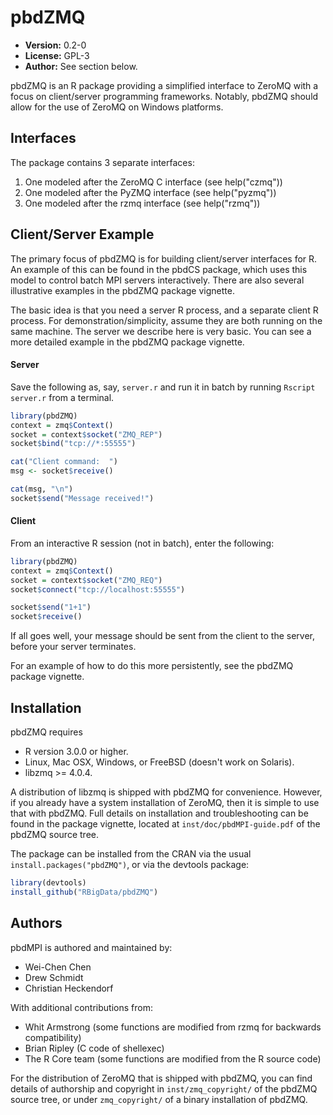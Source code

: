 # pbdZMQ

* **Version:** 0.2-0
* **License:** GPL-3
* **Author:** See section below.


pbdZMQ is an R package providing a simplified interface to ZeroMQ
with a focus on client/server programming frameworks.  Notably, pbdZMQ
should allow for the use of ZeroMQ on Windows platforms.


## Interfaces

The package contains 3 separate interfaces:

1. One modeled after the ZeroMQ C interface (see help("czmq"))
2. One modeled after the PyZMQ interface (see help("pyzmq"))
3. One modeled after the rzmq interface (see help("rzmq"))



## Client/Server Example

The primary focus of pbdZMQ is for building client/server interfaces
for R.  An example of this can be found in the pbdCS package, which
uses this model to control batch MPI servers interactively.  There
are also several illustrative examples in the pbdZMQ package vignette.

The basic idea is that you need a server R process, and a separate
client R process.  For demonstration/simplicity, assume they are
both running on the same machine.  The server we describe here is
very basic.  You can see a more detailed example in the pbdZMQ
package vignette.


#### Server

Save the following as, say, `server.r` and run it in batch by 
running `Rscript server.r` from a terminal.

```r
library(pbdZMQ)
context = zmq$Context()
socket = context$socket("ZMQ_REP")
socket$bind("tcp://*:55555")

cat("Client command:  ")
msg <- socket$receive()

cat(msg, "\n")
socket$send("Message received!")
```


#### Client

From an interactive R session (not in batch), enter the
following:

```r
library(pbdZMQ)
context = zmq$Context()
socket = context$socket("ZMQ_REQ")
socket$connect("tcp://localhost:55555")

socket$send("1+1")
socket$receive()
```

If all goes well, your message should be sent from the client
to the server, before your server terminates.

For an example of how to do this more persistently, see the pbdZMQ
package vignette.



## Installation

pbdZMQ requires
* R version 3.0.0 or higher.
* Linux, Mac OSX, Windows, or FreeBSD (doesn't work on Solaris).
* libzmq >= 4.0.4.

A distribution of libzmq is shipped with pbdZMQ for convenience.  However,
if you already have a system installation of ZeroMQ, then it is simple
to use that with pbdZMQ.  Full details on installation and troubleshooting
can be found in the package vignette, located at `inst/doc/pbdMPI-guide.pdf` of the pbdZMQ source tree.

The package can be installed from the CRAN via the usual
`install.packages("pbdZMQ")`, or via the devtools package:

```r
library(devtools)
install_github("RBigData/pbdZMQ")
```



## Authors

pbdMPI is authored and maintained by:
* Wei-Chen Chen
* Drew Schmidt
* Christian Heckendorf

With additional contributions from:
* Whit Armstrong (some functions are modified from rzmq for backwards compatibility)
* Brian Ripley (C code of shellexec)
* The R Core team (some functions are modified from the R source code)

For the distribution of ZeroMQ that is shipped with pbdZMQ, you can find details of authorship and copyright in `inst/zmq_copyright/` of the pbdZMQ source tree, or under `zmq_copyright/` of a binary installation of pbdZMQ.
